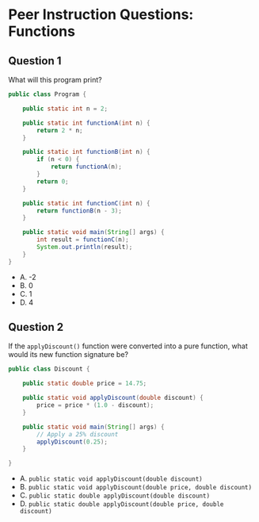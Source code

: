 # Peer Instruction Questions: Functions

## Question 1

What will this program print?

```java
public class Program {

    public static int n = 2;

    public static int functionA(int n) {
        return 2 * n;
    }

    public static int functionB(int n) {
        if (n < 0) {
            return functionA(n);
        }
        return 0;
    }

    public static int functionC(int n) {
        return functionB(n - 3);
    }

    public static void main(String[] args) {
        int result = functionC(n);
        System.out.println(result);
    }  
}
```

- A. -2
- B. 0
- C. 1
- D. 4

## Question 2

If the `applyDiscount()` function were converted into a pure function, what would its new function signature be?

```java
public class Discount {

    public static double price = 14.75;

    public static void applyDiscount(double discount) {
        price = price * (1.0 - discount);
    }

    public static void main(String[] args) {
        // Apply a 25% discount
        applyDiscount(0.25);
    }

}
```

- A. `public static void applyDiscount(double discount)`
- B. `public static void applyDiscount(double price, double discount)`
- C. `public static double applyDiscount(double discount)`
- D. `public static double applyDiscount(double price, double discount)`
